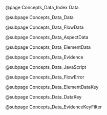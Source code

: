 @page Concepts_Data_Index Data

@subpage Concepts_Data_Data

@subpage Concepts_Data_FlowData

@subpage Concepts_Data_AspectData

@subpage Concepts_Data_ElementData

@subpage Concepts_Data_Evidence

@subpage Concepts_Data_JavaScript

@subpage Concepts_Data_FlowError

@subpage Concepts_Data_ElementDataKey

@subpage Concepts_Data_DataKey

@subpage Concepts_Data_EvidenceKeyFilter
